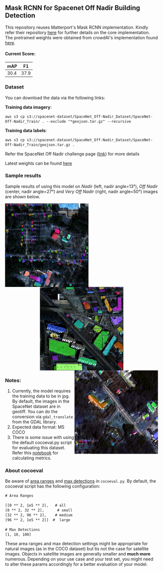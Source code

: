 ## **Mask RCNN for Spacenet Off Nadir Building Detection**

This repository reuses Matterport's Mask RCNN implementation. Kindly refer their repository [here](https://github.com/matterport/Mask_RCNN) for further details on the core implementation. The pretrained weights were obtained from crowdAI's implementation found [here](https://github.com/crowdAI/crowdai-mapping-challenge-mask-rcnn).

#### **Current Score:**

mAP | F1 
--- | --- 
30.4 | 37.9 

### **Dataset**

You can download the data via the following links:

**Training data imagery**:

    aws s3 cp s3://spacenet-dataset/SpaceNet_Off-Nadir_Dataset/SpaceNet-Off-Nadir_Train/ . --exclude "*geojson.tar.gz" --recursive
    
**Training data labels**:

    aws s3 cp s3://spacenet-dataset/SpaceNet_Off-Nadir_Dataset/SpaceNet-Off-Nadir_Train/geojson.tar.gz .
    
Refer the SpaceNet Off Nadir challenge page ([link](https://spacenetchallenge.github.io/Challenges/challengesSummary.html)) for more details

Latest weights can be found [here](https://drive.google.com/open?id=1CExnB6BaZ8sjA7JIpVcuQLCgoHCjWqHd)

### **Sample results**

Sample results of using this model on *Nadir* (left, nadir angle=13&deg;), *Off Nadir* (center, nadir angle=27&deg;) and *Very Off Nadir* (right, nadir angle=50&deg;) images are shown below.

<p align="center">
   <img src="https://github.com/ash1995/Mask-RCNN-for-Off-Nadir-Building-Detection/blob/master/example_images/Atlanta_nadir13_catid_1030010002B7D800_748451_3735939.png" alt="Example result of MaskRCNN on SpaceNet"/ width=275 img align="left">
  <img src="https://github.com/ash1995/Mask-RCNN-for-Off-Nadir-Building-Detection/blob/master/example_images/Atlanta_nadir27_catid_1030010003472200_739451_3740439.png" alt="Example result of MaskRCNN on SpaceNet"/ width=275 img align="center">
  <img src="https://github.com/ash1995/Mask-RCNN-for-Off-Nadir-Building-Detection/blob/master/example_images/Atlanta_nadir50_catid_10300100039E6200_746201_3721539.png" alt="Example result of MaskRCNN on SpaceNet"/ width=275 img align="right">
</p>


### **Notes**:
1. Currently, the model requires the training data to be in jpg. By default, the images in the SpaceNet dataset are in geotiff. You can do the conversion via `gdal_translate` from the GDAL library. 
2. Expected data format: MS COCO
3. There is some issue with using the default cocoeval.py script for evaluating this dataset. Refer this [notebook](https://github.com/ash1995/Mask-RCNN-for-Off-Nadir-Building-Detection/blob/master/samples/sate/Calculate_metrics.ipynb) for calculating metrics.

### About cocoeval 

Be aware of [area ranges](https://github.com/cocodataset/cocoapi/blob/636becdc73d54283b3aac6d4ec363cffbb6f9b20/PythonAPI/pycocotools/cocoeval.py#L509) and [max detections](https://github.com/cocodataset/cocoapi/blob/636becdc73d54283b3aac6d4ec363cffbb6f9b20/PythonAPI/pycocotools/cocoeval.py#L508) in `cocoeval.py`. By default, the cocoeval script has the following configuration:
```
# Area Ranges

[[0 ** 2, 1e5 ** 2],   # all
[0 ** 2, 32 ** 2],      # small 
[32 ** 2, 96 ** 2],    # medium
[96 ** 2, 1e5 ** 2]]  #  large

# Max Detections
[1, 10, 100]
```
These area ranges and max detection settings might be appropriate for natural images (as in the COCO dataset) but tis not the case for satellite images. Objects in satellite images are generally smaller and **much more** numerous. Depending on your use case and your test set, you might need to alter these params accordingly for a better evaluation of your model. 

